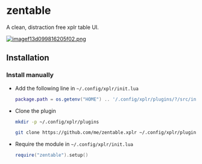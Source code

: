 zentable
========

A clean, distraction free xplr table UI.

[![imagef13d099816205f02.png](https://s6.gifyu.com/images/imagef13d099816205f02.png)](https://gifyu.com/image/O0yX)


Installation
------------

### Install manually

- Add the following line in `~/.config/xplr/init.lua`

  ```lua
  package.path = os.getenv("HOME") .. '/.config/xplr/plugins/?/src/init.lua'
  ```

- Clone the plugin

  ```bash
  mkdir -p ~/.config/xplr/plugins

  git clone https://github.com/me/zentable.xplr ~/.config/xplr/plugins/zentable
  ```

- Require the module in `~/.config/xplr/init.lua`

  ```lua
  require("zentable").setup()
  ```
